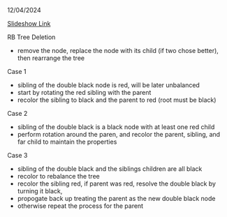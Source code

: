 12/04/2024

[Slideshow Link](https://docs.google.com/presentation/d/1YKV1xbEsPPlF8hLMvJiLB_agWoKt10AwTUTOvhXU8Rc/edit#slide=id.g317352aa759_0_0)

RB Tree Deletion
 - remove the node, replace the node with its child (if two chose better), then rearrange the tree 

Case 1
 - sibling of the double black node is red, will be later unbalanced
 - start by rotating the red sibling with the parent
 - recolor the sibling to black and the parent to red (root must be black)

Case 2
- sibling of the double black is a black node with at least one red child
- perform rotation around the paren, and recolor the parent, sibling, and far child to maintain the properties

Case 3
 - sibling of the double black and the siblings children are all black
 - recolor to rebalance the tree
 - recolor the sibling red, if parent was red, resolve the double black by turning it black, 
 - propogate back up treating the parent as the new double black node
 - otherwise repeat the process for the parent